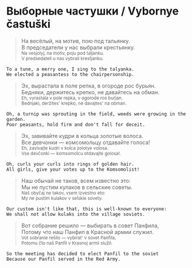 # Выборные частушки / Vybornye častuški

> На весёлый, на мотив, пою под тальянку.  
> В председатели у нас выбрали крестьянку.  
> <sub>Na vesjolyj, na motiv, poju pod taĺjanku.  
> V predsedateli u nas vybrali krest́janku.</sub>
```
To a tune, a merry one, I sing to the talyanka.
We elected a peasantess to the chairpersonship.
```
> Эх, вырастала в поле репка, в огороде рос бурьян.  
> Бедняки, держитесь крепко, не давайтесь на обман.  
> <sub>Eh, vyrastala v pole repka, v ogorode ros buŕjan.  
> Bednjaki, deržites' krepko, ne davajtes' na obman.</sub>
```
Oh, a turnip was sprouting in the field, weeds were growing in the garden.  
Poor peasants, hold firm and don't fall for deceit.  
```
> Эх, завивайте кудри в кольца золотые волоса.  
> Все девчонки — комсомольцу отдавайте голоса!  
> <sub>Eh, zavivajte kudri v koĺca zolotye volosa.  
> Vse devčonki — komsomoĺcu otdavajte golosa!.</sub>
```
Oh, curls your curls into rings of golden hair.  
All girls, give your votes up to the Komsomolist!
```
> Наш обычай не таков, всем известно это:  
> Мы не пустим кулаков в сельские советы.  
> <sub>Naš obyčaj ne takov, vsem izvestno eto:  
> My ne pustim kulakov v seĺskie sovety.</sub>
```
Our custom isn't like that, this is well-known to everyone:
We shall not allow kulaks into the village soviets.
```
> Вот собрание решило — выбирать в совет Панфила,  
> Потому что наш Панфил в Красной армии служил.  
> <sub>Vot sobranie rešilo — vybirat' v sovet Panfila,  
> Potomu čto naš Panfil v Krasnoj armii služil.</sub>
```
So the meeting has decided to elect Panfil to the soviet
Because our Panfil served in the Red Army.
```
